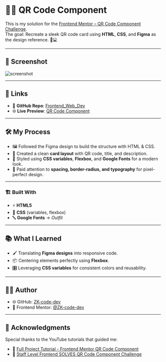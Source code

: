 # 📱✨ QR Code Component

This is my solution for the [Frontend Mentor – QR Code Component Challenge](https://www.frontendmentor.io/challenges/qr-code-component-iux_sIO_H).  
The goal: Recreate a sleek QR code card using **HTML**, **CSS**, and **Figma** as the design reference. 🎨💻

---

## 📸 Screenshot

![screenshot](./qr-code-screenshot.PNG)

---

## 🔗 Links

- 📂 **GitHub Repo**: [Frontend_Web_Dev](https://github.com/ZK-code-dev/Frontend_Web_Dev)  
- 🌐 **Live Preview**: [QR Code Component](https://zk-code-dev.github.io/Frontend_Web_Dev/QR-Code-Component/qr-code-component-main/)

---

## 🛠️ My Process

- 🖼️ Followed the Figma design to build the structure with HTML & CSS.  
- 🧩 Created a clean **card layout** with QR code, title, and description.  
- 🎨 Styled using **CSS variables**, **Flexbox**, and **Google Fonts** for a modern look.  
- 📏 Paid attention to **spacing, border-radius, and typography** for pixel-perfect design.  

---

### 🏗️ Built With

- ⚡ **HTML5**  
- 🎨 **CSS** (variables, flexbox)  
- 🔤 **Google Fonts** → *Outfit*  

---

## 📚 What I Learned

- 🖌️ Translating **Figma designs** into responsive code.  
- 📦 Centering elements perfectly using **Flexbox**.  
- 🎛️ Leveraging **CSS variables** for consistent colors and reusability.  

---

## 👩‍💻 Author

- 🌐 GitHub: [ZK-code-dev](https://github.com/ZK-code-dev)  
- 🚀 Frontend Mentor: [@ZK-code-dev](https://www.frontendmentor.io/profile/ZK-code-dev)  

---

## 🙌 Acknowledgments

Special thanks to the YouTube tutorials that guided me:  
- 🎥 [Full Project Tutorial - Frontend Mentor QR Code Component](https://youtu.be/t7Sp7Ct23KI?si=vu7pYw3Su5EDqc9B)  
- 🎥 [Staff Level Frontend SOLVES QR Code Component Challenge](https://youtu.be/MOsWTckRPfk?si=qPwyQZ55387iSGjb)  
